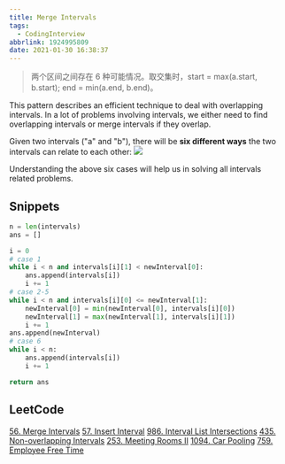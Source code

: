```yaml
---
title: Merge Intervals
tags:
  - CodingInterview
abbrlink: 1924995809
date: 2021-01-30 16:38:37
---
```

> 两个区间之间存在 6 种可能情况。取交集时，start = max(a.start, b.start); end = min(a.end, b.end)。

This pattern describes an efficient technique to deal with overlapping intervals. In a lot of problems involving intervals, we either need to find overlapping intervals or merge intervals if they overlap.

Given two intervals ("a" and "b"), there will be **six different ways** the two intervals can relate to each other:
![](https://raw.githubusercontent.com/necusjz/p/master/CodingInterview/educative/03.png)

Understanding the above six cases will help us in solving all intervals related problems.

## Snippets
```python
n = len(intervals)
ans = []

i = 0
# case 1
while i < n and intervals[i][1] < newInterval[0]:
    ans.append(intervals[i])
    i += 1
# case 2-5
while i < n and intervals[i][0] <= newInterval[1]:
    newInterval[0] = min(newInterval[0], intervals[i][0])
    newInterval[1] = max(newInterval[1], intervals[i][1])
    i += 1
ans.append(newInterval)
# case 6
while i < n:
    ans.append(intervals[i])
    i += 1

return ans
```

## LeetCode
[56. Merge Intervals](https://leetcode.com/problems/merge-intervals/)
[57. Insert Interval](https://leetcode.com/problems/insert-interval/)
[986. Interval List Intersections](https://leetcode.com/problems/interval-list-intersections/)
[435. Non-overlapping Intervals](https://leetcode.com/problems/non-overlapping-intervals/)
[253. Meeting Rooms II](https://leetcode.com/problems/meeting-rooms-ii/)
[1094. Car Pooling](https://leetcode.com/problems/car-pooling/)
[759. Employee Free Time](https://leetcode.com/problems/employee-free-time/)
